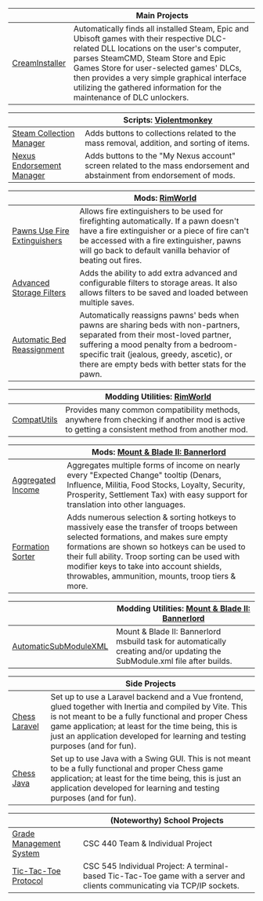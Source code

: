 || Main Projects |
|-|-|
| [CreamInstaller](https://github.com/pointfeev/CreamInstaller) | Automatically finds all installed Steam, Epic and Ubisoft games with their respective DLC-related DLL locations on the user's computer, parses SteamCMD, Steam Store and Epic Games Store for user-selected games' DLCs, then provides a very simple graphical interface utilizing the gathered information for the maintenance of DLC unlockers. |

|| Scripts: [Violentmonkey](https://violentmonkey.github.io) |
|-|-|
| [Steam Collection Manager](https://gist.github.com/pointfeev/31618a04ab2f754158ca7d950e1dd35c) | Adds buttons to collections related to the mass removal, addition, and sorting of items. |
| [Nexus Endorsement Manager](https://gist.github.com/pointfeev/aa70c3d600698df40141c3a79ad9bf59) | Adds buttons to the "My Nexus account" screen related to the mass endorsement and abstainment from endorsement of mods. |

|| Mods: [RimWorld](https://store.steampowered.com/app/294100) |
|-|-|
| [Pawns Use Fire Extinguishers](https://github.com/pointfeev/FireExtinguisher) | Allows fire extinguishers to be used for firefighting automatically. If a pawn doesn't have a fire extinguisher or a piece of fire can't be accessed with a fire extinguisher, pawns will go back to default vanilla behavior of beating out fires. |
| [Advanced Storage Filters](https://github.com/pointfeev/StorageFilters) | Adds the ability to add extra advanced and configurable filters to storage areas. It also allows filters to be saved and loaded between multiple saves. |
| [Automatic Bed Reassignment](https://github.com/pointfeev/BedAssign) | Automatically reassigns pawns' beds when pawns are sharing beds with non-partners, separated from their most-loved partner, suffering a mood penalty from a bedroom-specific trait (jealous, greedy, ascetic), or there are empty beds with better stats for the pawn. |

|| Modding Utilities: [RimWorld](https://store.steampowered.com/app/294100) |
|-|-|
| [CompatUtils](https://github.com/pointfeev/CompatUtils) | Provides many common compatibility methods, anywhere from checking if another mod is active to getting a consistent method from another mod. |

|| Mods: [Mount & Blade II: Bannerlord](https://store.steampowered.com/app/261550) |
|-|-|
| [Aggregated Income](https://github.com/pointfeev/SortedIncome) | Aggregates multiple forms of income on nearly every "Expected Change" tooltip (Denars, Influence, Militia, Food Stocks, Loyalty, Security, Prosperity, Settlement Tax) with easy support for translation into other languages. |
| [Formation Sorter](https://github.com/pointfeev/FormationSorter) | Adds numerous selection & sorting hotkeys to massively ease the transfer of troops between selected formations, and makes sure empty formations are shown so hotkeys can be used to their full ability. Troop sorting can be used with modifier keys to take into account shields, throwables, ammunition, mounts, troop tiers & more. |

|| Modding Utilities: [Mount & Blade II: Bannerlord](https://store.steampowered.com/app/261550) |
|-|-|
| [AutomaticSubModuleXML](https://github.com/pointfeev/AutomaticSubModuleXML) | Mount & Blade II: Bannerlord msbuild task for automatically creating and/or updating the SubModule.xml file after builds. |

|| Side Projects |
|-|-|
| [Chess Laravel](https://github.com/pointfeev/ChessLaravel) | Set up to use a Laravel backend and a Vue frontend, glued together with Inertia and compiled by Vite. This is not meant to be a fully functional and proper Chess game application; at least for the time being, this is just an application developed for learning and testing purposes (and for fun). |
| [Chess Java](https://github.com/pointfeev/ChessJava) | Set up to use Java with a Swing GUI. This is not meant to be a fully functional and proper Chess game application; at least for the time being, this is just an application developed for learning and testing purposes (and for fun). |

|| (Noteworthy) School Projects |
|-|-|
| [Grade Management System](https://github.com/pointfeev/GradeManagementSystem) | CSC 440 Team & Individual Project |
| [Tic-Tac-Toe Protocol](https://github.com/pointfeev/TicTacToeProtocol) | CSC 545 Individual Project: A terminal-based Tic-Tac-Toe game with a server and clients communicating via TCP/IP sockets. |
